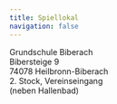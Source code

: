 ```yaml
---
title: Spiellokal
navigation: false
---
```


Grundschule Biberach\
Bibersteige 9\
74078 Heilbronn-Biberach\
2. Stock, Vereinseingang\
(neben Hallenbad)
